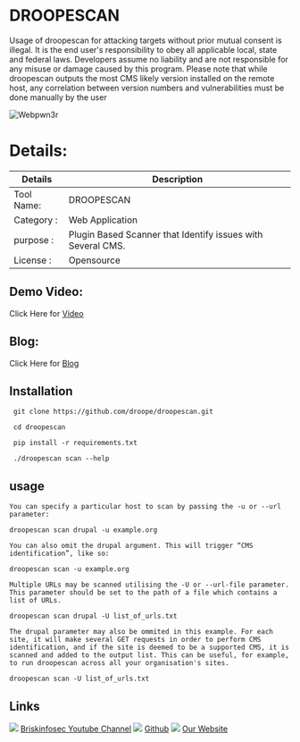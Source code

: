 DROOPESCAN
============
Usage of droopescan for attacking targets without prior mutual consent is illegal. It is the end user's responsibility to obey all applicable local, state and federal laws. Developers assume no liability and are not responsible for any misuse or damage caused by this program. Please note that while droopescan outputs the most CMS likely version installed on the remote host, any correlation between version numbers and vulnerabilities must be done manually by the user

![Webpwn3r](https://www.briskinfosec.com//assets/tooloftheday/143.jpg)

Details:
============
|  Details | Description   |
| ------------ | ------------ |
|Tool Name:| DROOPESCAN |
|Category :| Web Application |
|purpose  :| Plugin Based Scanner that Identify issues with Several CMS. |
|License :| Opensource

Demo Video:
-----------------
Click Here for [Video](https://youtu.be/x3LieAkeePM"Video")

Blog: 
--------------
Click Here for [Blog](https://www.briskinfosec.com/tooloftheday/toolofthedaydetail/DROOPESCAN-Plugin-Based-Scanner "Blog")

Installation
----------------
     git clone https://github.com/droope/droopescan.git

     cd droopescan

     pip install -r requirements.txt

     ./droopescan scan --help
 usage
 ---------------
 
    You can specify a particular host to scan by passing the -u or --url parameter:

    droopescan scan drupal -u example.org

    You can also omit the drupal argument. This will trigger “CMS identification”, like so:

    droopescan scan -u example.org

    Multiple URLs may be scanned utilising the -U or --url-file parameter. This parameter should be set to the path of a file which contains a list of URLs.

    droopescan scan drupal -U list_of_urls.txt

    The drupal parameter may also be ommited in this example. For each site, it will make several GET requests in order to perform CMS identification, and if the site is deemed to be a supported CMS, it is scanned and added to the output list. This can be useful, for example, to run droopescan across all your organisation's sites.
    
    droopescan scan -U list_of_urls.txt
    
Links
----------------
![ ](https://img.icons8.com/color/15/000000/youtube-play.png) [Briskinfosec Youtube Channel](https://www.youtube.com/channel/UCcPmqqYETcO_7-6p_uUsF1w "Briskinfosec Youtube Channel")
 ![ ](https://img.icons8.com/glyph-neue/15/000000/github.png) [Github](https://github.com/briskinfosec "Github") 
![ ](https://img.icons8.com/ios/15/000000/internet--v2.png) [Our Website](https://www.briskinfosec.com/ "Our Website")
